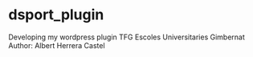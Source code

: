 # dsport_plugin
Developing my wordpress plugin
TFG Escoles Universitaries Gimbernat
Author: Albert Herrera Castel
